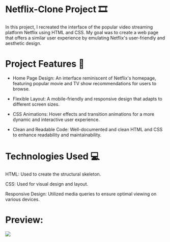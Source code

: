 # Netflix-Clone Project 🎞️
In this project, I recreated the interface of the popular video streaming platform Netflix using HTML and CSS. My goal was to create a web page that offers a similar user experience by emulating Netflix's user-friendly and aesthetic design.

# Project Features 🚀

- Home Page Design: An interface reminiscent of Netflix's homepage, featuring popular movie and TV show recommendations for users to browse.

- Flexible Layout: A mobile-friendly and responsive design that adapts to different screen sizes.

- CSS Animations: Hover effects and transition animations for a more dynamic and interactive user experience.

- Clean and Readable Code: Well-documented and clean HTML and CSS to enhance readability and maintainability.

# Technologies Used 💻
HTML: Used to create the structural skeleton.

CSS: Used for visual design and layout.

Responsive Design: Utilized media queries to ensure optimal viewing on various devices.

# Preview:

![](./Netflix_Clone.gif)

